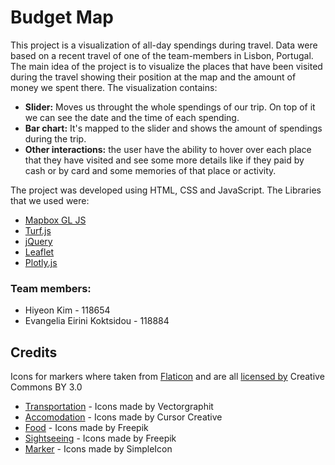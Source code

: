 # Budget Map

This project is a visualization of all-day spendings during travel. Data were based on a recent travel of one of the team-members in Lisbon, Portugal.
The main idea of the project is to visualize the places that have been visited during the travel showing their position at the map and the amount of money we spent there. The visualization contains:
 
 * **Slider:** Moves us throught the whole spendings of our trip. On top of it we can see the date and the time of each spending. 
 * **Bar chart:** It's mapped to the slider and shows the amount of spendings during the trip.
 * **Other interactions:** the user have the ability to hover over each place that they have visited and see some more details like if they paid by cash or by card and some memories of that place or activity. 

The project was developed using HTML, CSS and JavaScript. The Libraries that we used were:

* [Mapbox GL JS](https://www.mapbox.com/mapbox-gl-js/api/) 
* [Turf.js](http://turfjs.org/)
* [jQuery](https://jquery.com/)
* [Leaflet](https://leafletjs.com/)
* [Plotly.js](https://plot.ly/javascript/)

### Team members:
* Hiyeon Kim - 118654
* Evangelia Eirini Koktsidou - 118884

## Credits
Icons for markers where taken from [Flaticon](www.flaticon.com) and are all [licensed by](http://creativecommons.org/licenses/by/3.0/) Creative Commons BY 3.0 

* [Transportation](https://www.flaticon.com/authors/vectorgraphit) -  Icons made by Vectorgraphit
* [Accomodation](https://www.flaticon.com/authors/cursor-creative) -  Icons made by Cursor Creative
* [Food](http://www.freepik.com) - Icons made by Freepik
* [Sightseeing](http://www.freepik.com) - Icons made by Freepik
* [Marker](https://www.flaticon.com/authors/simpleicon) - Icons made by SimpleIcon
